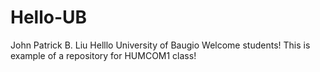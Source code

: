 # Hello-UB
John Patrick B. Liu
Helllo University of Baugio
Welcome students!
This is example of a repository for HUMCOM1 class!

